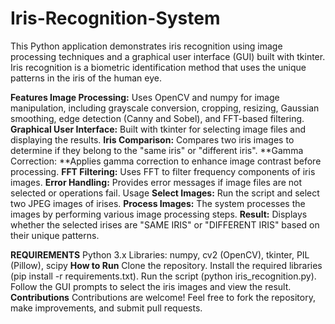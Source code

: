 # Iris-Recognition-System
This Python application demonstrates iris recognition using image processing techniques and a graphical user interface (GUI) built with tkinter. Iris recognition is a biometric identification method that uses the unique patterns in the iris of the human eye.

**Features Image Processing:**
Uses OpenCV and numpy for image manipulation, including grayscale conversion, cropping, resizing, Gaussian smoothing, edge detection (Canny and Sobel), and FFT-based filtering.
**Graphical User Interface:**
Built with tkinter for selecting image files and displaying the results.
**Iris Comparison:** Compares two iris images to determine if they belong to the "same iris" or "different iris".
**Gamma Correction: **Applies gamma correction to enhance image contrast before processing.
**FFT Filtering:** Uses FFT to filter frequency components of iris images.
**Error Handling:** Provides error messages if image files are not selected or operations fail.
Usage
**Select Images:**
Run the script and select two JPEG images of irises.
**Process Images:** The system processes the images by performing various image processing steps.
**Result:** Displays whether the selected irises are "SAME IRIS" or "DIFFERENT IRIS" based on their unique patterns.


**REQUIREMENTS**
Python 3.x
Libraries: numpy, cv2 (OpenCV), tkinter, PIL (Pillow), scipy
**How to Run**
Clone the repository.
Install the required libraries (pip install -r requirements.txt).
Run the script (python iris_recognition.py).
Follow the GUI prompts to select the iris images and view the result.
**Contributions**
Contributions are welcome! Feel free to fork the repository, make improvements, and submit pull requests.
